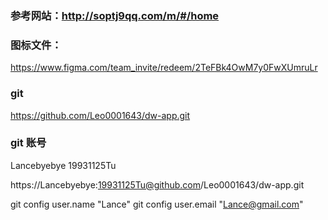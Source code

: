 


### 参考网站：http://soptj9qq.com/m/#/home

### 图标文件：
https://www.figma.com/team_invite/redeem/2TeFBk4OwM7y0FwXUmruLr

### git
https://github.com/Leo0001643/dw-app.git

### git 账号
Lancebyebye
19931125Tu


https://Lancebyebye:19931125Tu@github.com/Leo0001643/dw-app.git


git config user.name "Lance"
git config user.email "Lance@gmail.com"

